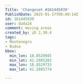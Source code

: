 ```yaml
---
Title: 'Changeset #161445939'
PublishDate: 2025-01-17T08:40:14Z
id: 161445939
user: dada24
comment: moving areas
created_by: iD 2.30.4
tags:
- Montenegro
- Budva
bbox:
  min_lon: 18.8528945
  min_lat: 42.2885283
  max_lon: 18.8529733
  max_lat: 42.2885774

---
```

